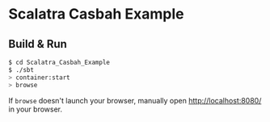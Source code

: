 # Scalatra Casbah Example #

## Build & Run ##

```sh
$ cd Scalatra_Casbah_Example
$ ./sbt
> container:start
> browse
```

If `browse` doesn't launch your browser, manually open [http://localhost:8080/](http://localhost:8080/) in your browser.
